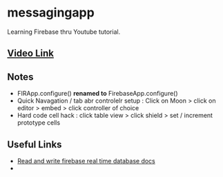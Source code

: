 # messagingapp
Learning Firebase thru Youtube tutorial.

## [Video Link](https://www.youtube.com/watch?v=PMbqo7ue_u0&list=PLMRqhzcHGw1ZRUB86rmNqG15Sr5jV-2NU&index=1)

## Notes
- FIRApp.configure() __renamed to__ FirebaseApp.configure()
- Quick Navagation / tab abr controlelr setup : Click on Moon > click on editor > embed > click controller of choice
- Hard code cell hack : click table view > click shield > set / increment prototype cells 



## Useful Links
- [Read and write firebase real time database docs](https://firebase.google.com/docs/database/ios/read-and-write?authuser=0)
- 
